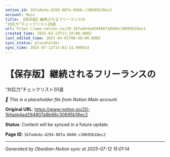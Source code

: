 ```yaml
---
notion_id: 1bfade4a-d294-807a-8b66-c30695b18ec2
account: Main
title: 【保存版】継続されるフリーランスの
“対応力”チェックリスト20選
url: https://www.notion.so/20-1bfade4ad294807a8b66c30695b18ec2
created_time: 2025-03-23T11:19:00.000Z
last_edited_time: 2025-04-01T00:48:00.000Z
sync_status: placeholder
sync_time: 2025-07-12T15:01:14.999814
---
```


# 【保存版】継続されるフリーランスの
“対応力”チェックリスト20選

*🔄 This is a placeholder file from Notion Main account.*

**Original URL**: https://www.notion.so/20-1bfade4ad294807a8b66c30695b18ec2

**Status**: Content will be synced in a future update.

**Page ID**: `1bfade4a-d294-807a-8b66-c30695b18ec2`

---

*Generated by Obsidian-Notion sync at 2025-07-12 15:01:14*
